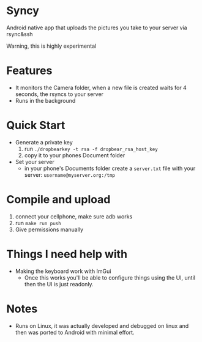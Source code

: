 # Syncy

Android native app that uploads the pictures you take to your server via rsync&ssh

Warning, this is highly experimental

# Features
- It monitors the Camera folder, when a new file is created waits for 4 seconds, the rsyncs to your server
- Runs in the background


# Quick Start
- Generate a private key
  1. run `./dropbearkey -t rsa -f dropbear_rsa_host_key`
  2. copy it to your phones Document folder
- Set your server 
  - in your phone's Documents folder create a `server.txt` file with your server: `username@myserver.org:/tmp`  

# Compile and upload
  1. connect your cellphone, make sure adb works
  2. run `make run push`
  3. Give permissions manually

# Things I need help with
- Making the keyboard work with ImGui
  - Once this works you'll be able to configure things using the UI, until then the UI is just readonly.

# Notes
- Runs on Linux, it was actually developed and debugged on linux and then was ported to Android with minimal effort.